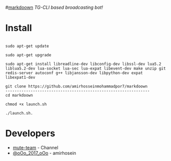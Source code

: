 #[markdoown](https://github.com/amirhosseinmohammadpor7/markdoown)
*TG-CLI based broadcasting bot!*
# Install
```

sudo apt-get update

sudo apt-get upgrade

sudo apt-get install libreadline-dev libconfig-dev libssl-dev lua5.2 liblua5.2-dev lua-socket lua-sec lua-expat libevent-dev make unzip git redis-server autoconf g++ libjansson-dev libpython-dev expat libexpat1-dev

git clone https://github.com/amirhosseinmohammadpor7/markdoown
---------------------------------------------------------------
cd markdoown

chmod +x launch.sh

./launch.sh.
```
# Developers
* [mute-team](https://t.me/Telee_Mute) - Channel
* [@oOo_2017_oOo](https://t.me/oOo_2017_oOo) - amirhosein
